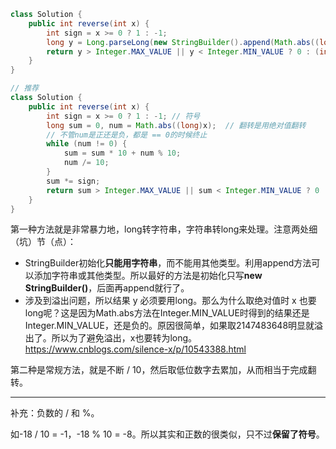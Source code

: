 ``` java
class Solution {
    public int reverse(int x) {
        int sign = x >= 0 ? 1 : -1;
        long y = Long.parseLong(new StringBuilder().append(Math.abs((long)x)).reverse().toString()) * sign;
        return y > Integer.MAX_VALUE || y < Integer.MIN_VALUE ? 0 : (int)y;
    }
}

// 推荐
class Solution {
    public int reverse(int x) {
        int sign = x >= 0 ? 1 : -1;	// 符号
        long sum = 0, num = Math.abs((long)x);	// 翻转是用绝对值翻转
        // 不管num是正还是负，都是 == 0的时候终止
        while (num != 0) {
            sum = sum * 10 + num % 10;
            num /= 10;
        }
        sum *= sign;
        return sum > Integer.MAX_VALUE || sum < Integer.MIN_VALUE ? 0 : (int)sum;
    }
}
```

第一种方法就是非常暴力地，long转字符串，字符串转long来处理。注意两处细（坑）节（点）：

* StringBuilder初始化**只能用字符串**，而不能用其他类型。利用append方法可以添加字符串或其他类型。所以最好的方法是初始化只写**new StringBuilder()**，后面再append就行了。
* 涉及到溢出问题，所以结果 y 必须要用long。那么为什么取绝对值时 x 也要long呢？这是因为Math.abs方法在Integer.MIN_VALUE时得到的结果还是Integer.MIN_VALUE，还是负的。原因很简单，如果取2147483648明显就溢出了。所以为了避免溢出，x也要转为long。https://www.cnblogs.com/silence-x/p/10543388.html

第二种是常规方法，就是不断 / 10，然后取低位数字去累加，从而相当于完成翻转。

------

补充：负数的 / 和 %。

如-18 / 10 = -1，-18 % 10 = -8。所以其实和正数的很类似，只不过**保留了符号**。